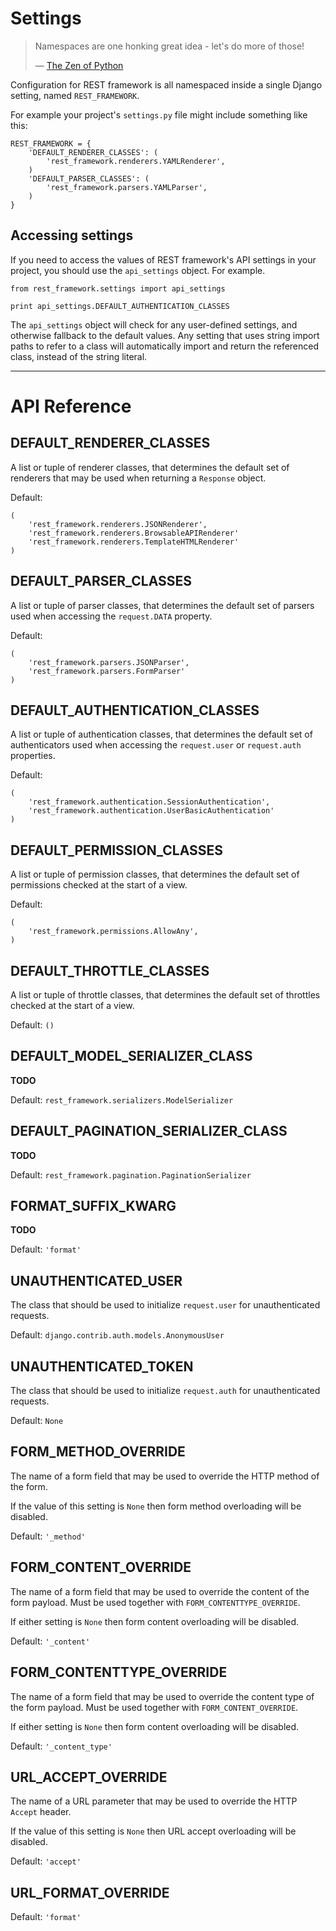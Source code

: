 <a class="github" href="settings.py"></a>

# Settings

> Namespaces are one honking great idea - let's do more of those!
>
> &mdash; [The Zen of Python][cite]

Configuration for REST framework is all namespaced inside a single Django setting, named `REST_FRAMEWORK`.

For example your project's `settings.py` file might include something like this:

    REST_FRAMEWORK = {
        'DEFAULT_RENDERER_CLASSES': (
            'rest_framework.renderers.YAMLRenderer',
        )
        'DEFAULT_PARSER_CLASSES': (
            'rest_framework.parsers.YAMLParser',
        )
    }

## Accessing settings

If you need to access the values of REST framework's API settings in your project,
you should use the `api_settings` object.  For example.

    from rest_framework.settings import api_settings
    
    print api_settings.DEFAULT_AUTHENTICATION_CLASSES

The `api_settings` object will check for any user-defined settings, and otherwise fallback to the default values.  Any setting that uses string import paths to refer to a class will automatically import and return the referenced class, instead of the string literal.

---

# API Reference

## DEFAULT_RENDERER_CLASSES

A list or tuple of renderer classes, that determines the default set of renderers that may be used when returning a `Response` object.

Default:

    (
        'rest_framework.renderers.JSONRenderer',
        'rest_framework.renderers.BrowsableAPIRenderer'
        'rest_framework.renderers.TemplateHTMLRenderer'
    )

## DEFAULT_PARSER_CLASSES

A list or tuple of parser classes, that determines the default set of parsers used when accessing the `request.DATA` property.

Default:

    (
        'rest_framework.parsers.JSONParser',
        'rest_framework.parsers.FormParser'
    )

## DEFAULT_AUTHENTICATION_CLASSES

A list or tuple of authentication classes, that determines the default set of authenticators used when accessing the `request.user` or `request.auth` properties.

Default:

    (
        'rest_framework.authentication.SessionAuthentication',
        'rest_framework.authentication.UserBasicAuthentication'
    )

## DEFAULT_PERMISSION_CLASSES

A list or tuple of permission classes, that determines the default set of permissions checked at the start of a view.

Default:

    (
        'rest_framework.permissions.AllowAny',
    )

## DEFAULT_THROTTLE_CLASSES

A list or tuple of throttle classes, that determines the default set of throttles checked at the start of a view.

Default: `()`

## DEFAULT_MODEL_SERIALIZER_CLASS

**TODO**

Default: `rest_framework.serializers.ModelSerializer`

## DEFAULT_PAGINATION_SERIALIZER_CLASS

**TODO**

Default: `rest_framework.pagination.PaginationSerializer`

## FORMAT_SUFFIX_KWARG

**TODO**

Default: `'format'`

## UNAUTHENTICATED_USER

The class that should be used to initialize `request.user` for unauthenticated requests.

Default: `django.contrib.auth.models.AnonymousUser`

## UNAUTHENTICATED_TOKEN

The class that should be used to initialize `request.auth` for unauthenticated requests.

Default: `None`

## FORM_METHOD_OVERRIDE

The name of a form field that may be used to override the HTTP method of the form.

If the value of this setting is `None` then form method overloading will be disabled.

Default: `'_method'`

## FORM_CONTENT_OVERRIDE

The name of a form field that may be used to override the content of the form payload.  Must be used together with `FORM_CONTENTTYPE_OVERRIDE`.

If either setting is `None` then form content overloading will be disabled.

Default: `'_content'`

## FORM_CONTENTTYPE_OVERRIDE

The name of a form field that may be used to override the content type of the form payload.  Must be used together with `FORM_CONTENT_OVERRIDE`.

If either setting is `None` then form content overloading will be disabled.

Default: `'_content_type'`

## URL_ACCEPT_OVERRIDE

The name of a URL parameter that may be used to override the HTTP `Accept` header.

If the value of this setting is `None` then URL accept overloading will be disabled.

Default: `'accept'`

## URL_FORMAT_OVERRIDE

Default: `'format'`

[cite]: http://www.python.org/dev/peps/pep-0020/
